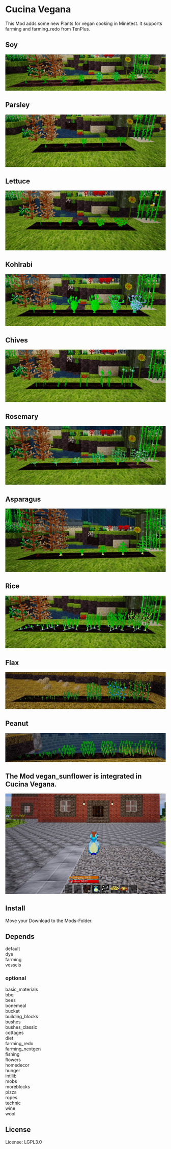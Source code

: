 # Cucina Vegana


This Mod adds some new Plants for vegan cooking in Minetest.
It supports farming and farming_redo from TenPlus.

## Soy
![Screenshot 1](textures/cucina_vegana_soy_screenshot.jpg)
<br>
## Parsley
![Screenshot 1](textures/cucina_vegana_parsley_screenshot.jpg)
<br>
## Lettuce
![Screenshot 1](textures/cucina_vegana_lettuce_screenshot.jpg)
<br>
## Kohlrabi
![Screenshot 1](textures/cucina_vegana_kohlrabi_screenshot.jpg)
<br>
## Chives
![Screenshot 1](textures/cucina_vegana_chives_screenshot.jpg)
<br>
## Rosemary
![Screenshot 1](textures/cucina_vegana_rosemary_screenshot.jpg)
<br>

## Asparagus
![Screenshot 1](textures/cucina_vegana_asparagus_screenshot.jpg)
<br>

## Rice
![Screenshot 1](textures/cucina_vegana_rice_screenshot.jpg)
<br>

## Flax
![Screenshot 1](textures/cucina_vegana_flax_screenshot.jpg)
<br>

## Peanut
![Screenshot 1](textures/cucina_vegana_peanut_screenshot.jpg)
<br>

## The Mod vegan_sunflower is integrated in Cucina Vegana.
![Screenshot 1](textures/cucina_vegana_sunflower_screenshot.jpg)

## Install

Move your Download to the Mods-Folder.

## Depends

default<br>
dye<br>
farming<br>
vessels<br>

### optional

basic_materials<br>
bbq<br>
bees<br>
bonemeal<br>
bucket<br>
building_blocks<br>
bushes<br>
bushes_classic<br>
cottages<br>
diet<br>
farming_redo<br>
farming_nextgen<br>
fishing<br>
flowers<br>
homedecor<br>
hunger<br>
intllib<br>
mobs<br>
moreblocks<br>
pizza<br>
ropes<br>
technic<br>
wine<br>
wool<br>

## License

License: LGPL3.0



